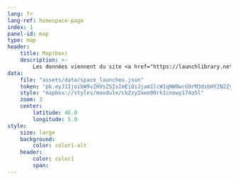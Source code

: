 ```yaml
---
lang: fr
lang-ref: homespace-page
index: 1
panel-id: map
type: map
header:
    title: Map(box)
    description: >-
        Les données viennent du site <a href="https://launchlibrary.net/">launch library</a> et sont au format (geo)json.
data:
    file: "assets/data/space_launches.json"
    token: "pk.eyJ1IjoibW9vZHVsZSIsImEiOiJjam1lcW1qNW0wcG9rM3dsbHY2N2ZyZ29iIn0.TkBXhBxfadbKKkRH7320Ng"
    style: "mapbox://styles/moodule/ck2zy2xee00rk1cnowy174a5l"
    zoom: 3
    center:
        latitude: 46.0
        longitude: 5.0
style:
    size: large
    background:
        color: color1-alt
    header:
        color: color1
        span:
---
```

